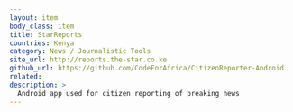 ```yaml
---
layout: item
body_class: item
title: StarReports
countries: Kenya
category: News / Journalistic Tools
site_url: http://reports.the-star.co.ke
github_url: https://github.com/CodeForAfrica/CitizenReporter-Android
related: 
description: >
  Android app used for citizen reporting of breaking news
---
```

